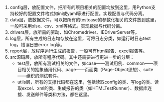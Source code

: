 1. config层，放配置文件，把所有的项目相关的配置均放到这里，用Python支持较好的配置文件格式如ini或yaml等进行配置。实现配置与代码分离。
2. data层，放数据文件，可以把所有的testcase的参数化相关的文件放到这里，一般可采用xlsx、csv、xml等格式。实现数据与代码分离。
3. drivers层，放所需的驱动，如Chromedriver、IEDriverServer等。
4. log层，所有生成的日志均存放在这里，可将日志分类，如运行时日志test log，错误日志error log等。
5. report层，放程序运行生成的报告，一般可有html报告、excel报告等。
6. src源码层，放所有程序代码。其中还需要进行更进一步的分层：
    - test层，放所有测试相关的文件，如case——测试用例、common——项目相关的抽象通用代码、page——页面类（Page-Object思想）、suite——组织的测试套件。
    - utils层，所有的支撑代码都在这里，包括读取config的类、写log的类、读取excel、xml的类、生成报告的类（如HTMLTestRunner）、数据库连接、发送邮件等类和方法，都在这里。 
